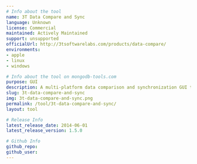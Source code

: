 ```yaml
---
# Info about the tool
name: 3T Data Compare and Sync
language: Unknown
license: Commercial
maintained: Actively Maintained
support: unsupported
officialUrl: http://3tsoftwarelabs.com/products/data-compare/
environments:
- apple
- linux
- windows

# Info about the tool on mongodb-tools.com
purpose: GUI
description: A multi-platform data comparison and synchronization GUI tool for MongoDB
slug: 3t-data-compare-and-sync
img: 3t-data-compare-and-sync.png
permalink: /tool/3t-data-compare-and-sync/
layout: tool

# Release Info
latest_release_date: 2014-06-01
latest_release_version: 1.5.0

# Github Info
github_repo: 
github_user: 
---
```

